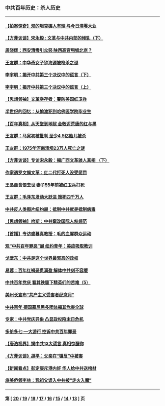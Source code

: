 ### 中共百年历史：杀人历史
---
#### [【拍案惊奇】邓的坦克碾人有理 与今日清零大业](../../pages/nf1176106/n13729574.md?07160430) 
#### [【方菲访谈】宋永毅 : 文革与中共内部的倾轧（下）](../../pages/nf1176106/n13486836.md?07160430) 
#### [周晓辉：西安清零引众怒 陕西高官甩锅北京？](../../pages/nf1176106/n13484627.md?07160430) 
#### [王友群：中华奇女子钟海源被枪杀之谜](../../pages/nf1176106/n13430555.md?07160430) 
#### [李宇明：揭开中共第三个决议中的谎言（下）](../../pages/nf1176106/n13389389.md?07160430) 
#### [李宇明：揭开中共第三个决议中的谎言（上）](../../pages/nf1176106/n13388697.md?07160430) 
#### [【思想领袖】文革幸存者：警防美国红卫兵](../../pages/nf1176106/n13339289.md?07160430) 
#### [半世纪的回忆：从偷渡犯到哈佛医学院毕业生](../../pages/nf1176106/n13345328.md?07160430) 
#### [【百年真相】从天堂到地狱 金敬迈荒唐的红与黑](../../pages/nf1176106/n13336995.md?07160430) 
#### [王友群：马寅初被批判 至少4.5亿胎儿被杀](../../pages/nf1176106/n13260313.md?07160430) 
#### [王友群：1975年河南溃坝23万人死亡之谜](../../pages/nf1176106/n13231576.md?07160430) 
#### [【方菲访谈】专访宋永毅：揭广西文革骇人真相 （下）](../../pages/nf1176106/n13209074.md?07160430) 
#### [作家遇罗文揭文革：红二代打死人没受惩罚](../../pages/nf1176106/n13205254.md?07160430) 
#### [王晶垚含恨去世 妻子55年前被红卫兵打死](../../pages/nf1176106/n13203590.md?07160430) 
#### [王友群：毛泽东发动大跃进 饿死四千万人](../../pages/nf1176106/n13177158.md?07160430) 
#### [中共反人类图片纽约展：抵制中共就是抵制病毒](../../pages/nf1176106/n13115371.md?07160430) 
#### [【思想领袖】哈斯：中共窜改国际人权规范](../../pages/nf1176106/n13053647.md?07160430) 
#### [【首播】专访盛慕真教授：毛的血腥群众运动](../../pages/nf1176106/n13091782.md?07160430) 
#### [观“中共百年罪恶”展 纽约青年：美应吸取教训](../../pages/nf1176106/n13085246.md?07160430) 
#### [戈壁东：中共是这个世界最邪恶的政权](../../pages/nf1176106/n13085641.md?07160430) 
#### [易蓉：百年红祸恶贯满盈 解体中共刻不容缓](../../pages/nf1176106/n13084455.md?07160430) 
#### [中共百年党庆 看其铁窗下精英们的苦难（5）](../../pages/nf1176106/n13076766.md?07160430) 
#### [美州长宣布“共产主义受害者纪念月”](../../pages/nf1176106/n13074024.md?07160430) 
#### [中共百年 德国慕尼黑多团体揭其危害全球](../../pages/nf1176106/n13068873.md?07160430) 
#### [专家：中共党庆异象 凸显政权陷末日危机](../../pages/nf1176106/n13067084.md?07160430) 
#### [多伦多七·一大游行 控诉中共百年罪恶](../../pages/nf1176106/n13062043.md?07160430) 
#### [【唐浩视界】揭中共13大谎言 真相惊醒你](../../pages/nf1176106/n13065208.md?07160430) 
#### [《方菲访谈》胡平：父亲在“镇反”中被害](../../pages/nf1176106/n13064114.md?07160430) 
#### [【新闻看点】彭定康斥港内奸 华人给中共送棺材](../../pages/nf1176106/n13064230.md?07160430) 
#### [旅美侨领李林：我祖父误入中共被“走火入魔”](../../pages/nf1176106/n13062777.md?07160430) 

---
#### 第 [ [20](./20.md?07160430) / [19](./19.md?07160430) / [18](./18.md?07160430) / [17](./17.md?07160430) / [16](./16.md?07160430) / [15](./15.md?07160430) / [14](./14.md?07160430) / [13](./13.md?07160430) ] 页
